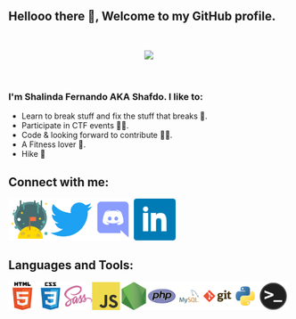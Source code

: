 ## Hellooo there 👋, Welcome to my GitHub profile.

<br>
<p align="center">
<img src="https://github-readme-stats.vercel.app/api?username=shafdo&theme=dark&show_icons=true">
</p>
<br>



### I'm Shalinda Fernando AKA Shafdo. I like to:

* Learn to break stuff and fix the stuff that breaks 💉.
* Participate in CTF events 🐱‍👤.
* Code & looking forward to contribute 👨‍💻.
* A Fitness lover 💪.
* Hike 🥾


## Connect with me:

[<img align="left" alt="shalindafernando.com" width="75px" src="https://raw.githubusercontent.com/shafdo/shafdo/master/assets/moon.svg" />](https://shalindafernando.com)
[<img align="left" alt="shalindafernando.com" width="75px" src="https://raw.githubusercontent.com/shafdo/shafdo/master/assets/twitter.svg" />](https://twitter.com/ShalindaFdo)
[<img align="left" alt="shalindafernando.com" width="75px" src="https://raw.githubusercontent.com/shafdo/shafdo/master/assets/discord.svg" />](https://discordapp.com/users/685534271837962277)
[<img alt="shalindafernando.com" width="75px" src="https://raw.githubusercontent.com/shafdo/shafdo/master/assets/linkedin.svg" />](https://www.linkedin.com/in/shalinda-fernando/)

## Languages and Tools:
[<img align="left" alt="HTML5" width="50px" src="https://raw.githubusercontent.com/github/explore/80688e429a7d4ef2fca1e82350fe8e3517d3494d/topics/html/html.png" />]()
[<img align="left" alt="CSS3" width="50px" src="https://raw.githubusercontent.com/github/explore/80688e429a7d4ef2fca1e82350fe8e3517d3494d/topics/css/css.png" />]()
[<img align="left" alt="Sass" width="50px" src="https://raw.githubusercontent.com/github/explore/80688e429a7d4ef2fca1e82350fe8e3517d3494d/topics/sass/sass.png" />]()
[<img align="left" alt="JavaScript" width="50px" src="https://raw.githubusercontent.com/github/explore/80688e429a7d4ef2fca1e82350fe8e3517d3494d/topics/javascript/javascript.png" />]()
[<img align="left" alt="Node.js" width="50px" src="https://raw.githubusercontent.com/github/explore/80688e429a7d4ef2fca1e82350fe8e3517d3494d/topics/nodejs/nodejs.png" />]()
[<img align="left" alt="PHP" width="50px" src="https://raw.githubusercontent.com/github/explore/80688e429a7d4ef2fca1e82350fe8e3517d3494d/topics/php/php.png" />]()
[<img align="left" alt="MySQL" width="50px" src="https://raw.githubusercontent.com/github/explore/80688e429a7d4ef2fca1e82350fe8e3517d3494d/topics/mysql/mysql.png" />]()
[<img align="left" alt="Git" width="50px" src="https://raw.githubusercontent.com/github/explore/80688e429a7d4ef2fca1e82350fe8e3517d3494d/topics/git/git.png" />]()
[<img align="left" alt="Python" width="50px" src="https://raw.githubusercontent.com/github/explore/80688e429a7d4ef2fca1e82350fe8e3517d3494d/topics/python/python.png" />]()
[<img align="left" alt="Terminal" width="50px" src="https://raw.githubusercontent.com/github/explore/80688e429a7d4ef2fca1e82350fe8e3517d3494d/topics/terminal/terminal.png" />]()
